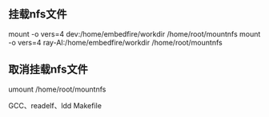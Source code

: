 ## 挂载nfs文件
mount -o vers=4 dev:/home/embedfire/workdir /home/root/mountnfs
mount -o vers=4 ray-AI:/home/embedfire/workdir /home/root/mountnfs
## 取消挂载nfs文件
umount /home/root/mountnfs


GCC、readelf、ldd
Makefile

